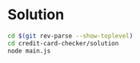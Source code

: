 # Solution

``` bash
cd $(git rev-parse --show-toplevel)
cd credit-card-checker/solution
node main.js
```
